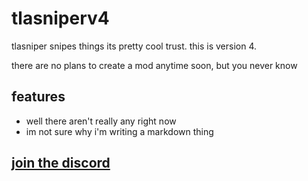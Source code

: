 # tlasniperv4
tlasniper snipes things its pretty cool trust. this is version 4.

there are no plans to create a mod anytime soon, but you never know

## features
* well there aren't really any right now
* im not sure why i'm writing a markdown thing

## [join the discord](https://discord.gg/yeet)

